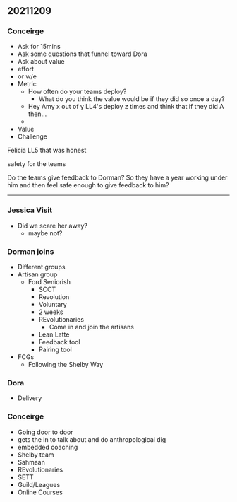 #

## 20211209

### Conceirge
- Ask for 15mins
- Ask some questions that funnel toward Dora
- Ask about value
- effort
- or w/e 
- Metric
  - How often do your teams deploy?
    - What do you think the value would be if they did so once a day?
  - Hey Amy x out of y LL4's deploy z times and think that if they did A then...
  - 
- Value 
- Challenge


Felicia LL5 that was honest

safety for the teams

Do the teams give feedback to Dorman?
So they have a year working under him and then feel safe enough to give feedback to him?


---
### Jessica Visit

- Did we scare her away?
    - maybe not?

### Dorman joins

- Different groups
- Artisan group
  - Ford Seniorish
    - SCCT
    - Revolution
    - Voluntary 
    - 2 weeks
    - REvolutionaries
      - Come in and join the artisans
    - Lean Latte
    - Feedback tool
    - Pairing tool
- FCGs
  - Following the Shelby Way


### Dora

- Delivery


### Conceirge
- Going door to door 
- gets the in to talk about and do anthropological dig
- embedded coaching
- Shelby team
- Sahmaan
- REvolutionaries
- SETT
- Guild/Leagues
- Online Courses